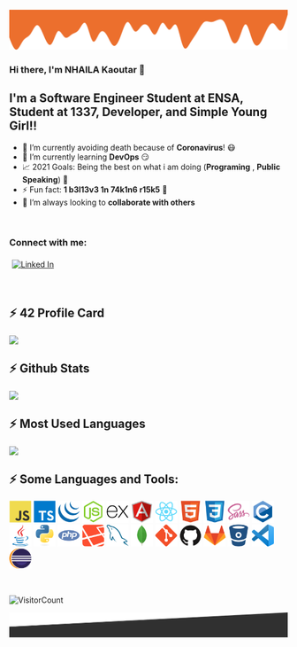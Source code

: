 ![Header Illustration](./assets/images/header.png)


### Hi there, I'm NHAILA Kaoutar 👋


## I'm a Software Engineer Student at ENSA, Student at 1337, Developer, and Simple Young Girl!!

- 🦠 I’m currently avoiding death because of __Coronavirus__! 😷
- 🌱 I’m currently learning __DevOps__ 😏
- 📈 2021 Goals: Being the best on what i am doing (__Programing__ , __Public Speaking__) 💟
- ⚡ Fun fact: __1 b3l13v3 1n 74k1n6 r15k5__ 🤭
- 👯 I’m always looking to __collaborate with others__ 

<br />

### Connect with me:

[<img src="https://img.shields.io/badge/linkedin-%231E77B5.svg?&style=for-the-badge&logo=linkedin&logoColor=white" alt="Linked In" style="margin: 5px;" />][linkedin]

<br />

## :zap: 42 Profile Card
<img align="center" width="50%" src="https://1337-readme.vercel.app/api/profile?cursus=42&login=knhaila&layout=compact&bg_color=30,e96443,904e95&title_color=fff&text_color=fff" />

<br/>

## :zap: Github Stats 
<img align="center" width="50%" src="https://github-readme-stats.vercel.app/api?username=knhaila&show_icons=true&theme=radical" />

<br />

## :zap: Most Used Languages
<img align="center" width="50%" src="https://github-readme-stats.anuraghazra1.vercel.app/api/top-langs/?username=knhaila&layout=compact&bg_color=30,e96443,904e95&title_color=fff&text_color=fff" />


## :zap: Some Languages and Tools:

[<img src="./assets/images/javascript.svg" alt="Javascript Icon" width="40px"/>]()
[<img src="./assets/images/typescript.svg" alt="typescript Icon" width="40px"/>]()
[<img src="./assets/images/jquery.svg" alt="jquery Icon" width="40px"/>]()
[<img src="./assets/images/nodejs.svg" alt="nodejs Icon" width="40px"/>]()
[<img src="./assets/images/express.svg" alt="express Icon" width="40px"/>]()
[<img src="./assets/images/angular.svg" alt="Angular Icon" width="40px"/>]()
[<img src="./assets/images/react.svg" alt="React Icon" width="40px"/>]()
[<img src="./assets/images/html5.svg" alt="html5 Icon" width="40px"/>]()
[<img src="./assets/images/css3.svg" alt="css3 Icon" width="40px"/>]()
[<img src="./assets/images/sass.svg" alt="sass Icon" width="40px"/>]()
[<img src="./assets/images/c.svg" alt="c Icon" width="40px"/>]()
[<img src="./assets/images/java.svg" alt="java Icon" width="40px"/>]()
[<img src="./assets/images/python.svg" alt="python Icon" width="40px"/>]()
[<img src="./assets/images/php.svg" alt="php Icon" width="40px"/>]()
[<img src="./assets/images/laravel.svg" alt="laravel Icon" width="40px"/>]()
[<img src="./assets/images/mysql.svg" alt="mysql Icon" width="40px"/>]()
[<img src="./assets/images/mongodb.svg" alt="mongodb Icon" width="40px"/>]()
[<img src="./assets/images/git.svg" alt="git Icon" width="40px"/>]()
[<img src="./assets/images/github.svg" alt="github Icon" width="40px"/>]()
[<img src="./assets/images/gitlab.svg" alt="gitlab Icon" width="40px"/>]()
[<img src="./assets/images/bitbucket.svg" alt="bitbucket Icon" width="40px"/>]()
[<img src="./assets/images/vscode.png" alt="vscode Icon" width="40px"/>]()
[<img src="./assets/images/eclipse.png" alt="eclipse Icon" width="40px"/>]()

<br/>  

![VisitorCount](https://profile-counter.glitch.me/{knhaila}/count.svg)

![Footer Illustration](./assets/images/footer.png)

<!-- Identifiers -->
[linkedin]: https://www.linkedin.com/in/kaoutar-nhaila-9433971a0/


